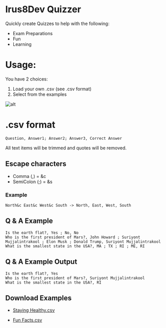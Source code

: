 # Irus8Dev Quizzer 
Quickly create Quizzes to help with the following:
- Exam Preparations
- Fun
- Learning
# Usage:
You have 2 choices:
1. Load your own .csv (see .csv format)
2. Select from the examples

![alt](https://Quizzer/resource/mainpage.png)

# .csv format
```
Question, Answer1; Answer2; Answer3, Correct Answer
```
All text items will be trimmed and quotes will be removed.
## Escape characters
- Comma (,) = &c
- SemiColon (;) = &s
### Example
```text
North&c East&c West&c South -> North, East, West, South
```

## Q & A Example
```text
Is the earth flat?, Yes ; No, No
Who is the first president of Mars?, John Howard ; Suriyont Mujjalintrakool ; Elon Musk ; Donald Trump, Suriyont Mujjalintrakool
What is the smallest state in the USA?, MA ; TX ; RI ; ME, RI
```
## Q & A Example Output
```text
Is the earth flat?, Yes
Who is the first president of Mars?, Suriyont Mujjalintrakool
What is the smallest state in the USA?, RI
```

## Download Examples


- [Staying Healthy.csv](<https://Quizzer/resource/samples/Staying Healthy.csv>)

- [Fun Facts.csv](<https://Quizzer/resource/samples/Fun Facts.csv>)
